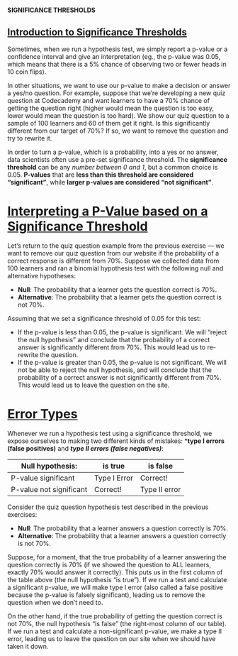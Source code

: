 #### SIGNIFICANCE THRESHOLDS

## [Introduction to Significance Thresholds](https://www.codecademy.com/courses/hypothesis-testing-python/lessons/significance-thresholds/exercises/introduction-to-significance-thresholds)

Sometimes, when we run a hypothesis test, we simply report a p-value or a confidence interval and give an interpretation 
(eg., the p-value was 0.05, which means that there is a 5% chance of observing two or fewer heads in 10 coin flips).

In other situations, we want to use our p-value to make a decision or answer a yes/no question. 
For example, suppose that we’re developing a new quiz question at Codecademy and want learners to have a 70% chance of getting the question right 
(higher would mean the question is too easy, lower would mean the question is too hard). 
We show our quiz question to a sample of 100 learners and 60 of them get it right. 
Is this significantly different from our target of 70%? 
If so, we want to remove the question and try to rewrite it.

In order to turn a p-value, which is a probability, into a yes or no answer, data scientists often use a pre-set significance threshold. 
The **significance threshold** can be any *number between 0 and 1*, but a common choice is 0.05. **P-values** that are **less than this threshold are considered “significant”**, while **larger p-values are considered “not significant”**.

# [Interpreting a P-Value based on a Significance Threshold](https://www.codecademy.com/courses/hypothesis-testing-python/lessons/significance-thresholds/exercises/interpreting-a-p-value-based-on-a-significance-threshold)

Let’s return to the quiz question example from the previous exercise 
— we want to remove our quiz question from our website if the probability of a correct response is different from 70%. 
Suppose we collected data from 100 learners and ran a binomial hypothesis test with the following null and alternative hypotheses:
* **Null**: The probability that a learner gets the question correct is 70%.
* **Alternative**: The probability that a learner gets the question correct is not 70%.

Assuming that we set a significance threshold of 0.05 for this test:
* If the p-value is less than 0.05, the p-value is significant. 
We will “reject the null hypothesis” and conclude that the probability of a correct answer is significantly different from 70%. 
This would lead us to re-rewrite the question.
* If the p-value is greater than 0.05, the p-value is not significant. 
We will not be able to reject the null hypothesis, and will conclude that the probability of a correct answer is not significantly different from 70%. 
This would lead us to leave the question on the site.

# [Error Types](https://www.codecademy.com/courses/hypothesis-testing-python/lessons/significance-thresholds/exercises/error-types)

Whenever we run a hypothesis test using a significance threshold, we expose ourselves to making two different kinds of mistakes: 
***type I errors (false positives)** and ***type II errors (false negatives)***:

| Null hypothesis: |	is true |	is false
| --- | --- | ---
| P-value significant |	Type I Error |	Correct!
| P-value not significant |	Correct! |	Type II error

Consider the quiz question hypothesis test described in the previous exercises:
* **Null**: The probability that a learner answers a question correctly is 70%.
* **Alternative**: The probability that a learner answers a question correctly is not 70%.

Suppose, for a moment, that the true probability of a learner answering the question correctly is 70% 
(if we showed the question to ALL learners, exactly 70% would answer it correctly). 
This puts us in the first column of the table above (the null hypothesis “is true”). 
If we run a test and calculate a significant p-value, we will make type I error 
(also called a false positive because the p-value is falsely significant), leading us to remove the question when we don’t need to.

On the other hand, if the true probability of getting the question correct is not 70%, the null hypothesis “is false” 
(the right-most column of our table). 
If we run a test and calculate a non-significant p-value, we make a type II error, leading us to leave the question on our site when we should have taken it down.














